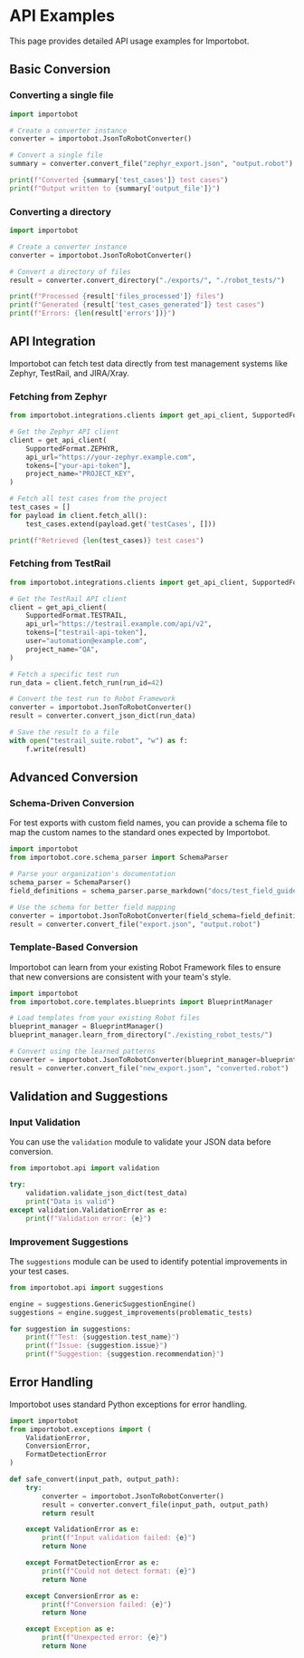 # API Examples

This page provides detailed API usage examples for Importobot.

## Basic Conversion

### Converting a single file

```python
import importobot

# Create a converter instance
converter = importobot.JsonToRobotConverter()

# Convert a single file
summary = converter.convert_file("zephyr_export.json", "output.robot")

print(f"Converted {summary['test_cases']} test cases")
print(f"Output written to {summary['output_file']}")
```

### Converting a directory

```python
import importobot

# Create a converter instance
converter = importobot.JsonToRobotConverter()

# Convert a directory of files
result = converter.convert_directory("./exports/", "./robot_tests/")

print(f"Processed {result['files_processed']} files")
print(f"Generated {result['test_cases_generated']} test cases")
print(f"Errors: {len(result['errors'])}")
```

## API Integration

Importobot can fetch test data directly from test management systems like Zephyr, TestRail, and JIRA/Xray.

### Fetching from Zephyr

```python
from importobot.integrations.clients import get_api_client, SupportedFormat

# Get the Zephyr API client
client = get_api_client(
    SupportedFormat.ZEPHYR,
    api_url="https://your-zephyr.example.com",
    tokens=["your-api-token"],
    project_name="PROJECT_KEY",
)

# Fetch all test cases from the project
test_cases = []
for payload in client.fetch_all():
    test_cases.extend(payload.get('testCases', []))

print(f"Retrieved {len(test_cases)} test cases")
```

### Fetching from TestRail

```python
from importobot.integrations.clients import get_api_client, SupportedFormat

# Get the TestRail API client
client = get_api_client(
    SupportedFormat.TESTRAIL,
    api_url="https://testrail.example.com/api/v2",
    tokens=["testrail-api-token"],
    user="automation@example.com",
    project_name="QA",
)

# Fetch a specific test run
run_data = client.fetch_run(run_id=42)

# Convert the test run to Robot Framework
converter = importobot.JsonToRobotConverter()
result = converter.convert_json_dict(run_data)

# Save the result to a file
with open("testrail_suite.robot", "w") as f:
    f.write(result)
```

## Advanced Conversion

### Schema-Driven Conversion

For test exports with custom field names, you can provide a schema file to map the custom names to the standard ones expected by Importobot.

```python
import importobot
from importobot.core.schema_parser import SchemaParser

# Parse your organization's documentation
schema_parser = SchemaParser()
field_definitions = schema_parser.parse_markdown("docs/test_field_guide.md")

# Use the schema for better field mapping
converter = importobot.JsonToRobotConverter(field_schema=field_definitions)
result = converter.convert_file("export.json", "output.robot")
```

### Template-Based Conversion

Importobot can learn from your existing Robot Framework files to ensure that new conversions are consistent with your team's style.

```python
import importobot
from importobot.core.templates.blueprints import BlueprintManager

# Load templates from your existing Robot files
blueprint_manager = BlueprintManager()
blueprint_manager.learn_from_directory("./existing_robot_tests/")

# Convert using the learned patterns
converter = importobot.JsonToRobotConverter(blueprint_manager=blueprint_manager)
result = converter.convert_file("new_export.json", "converted.robot")
```

## Validation and Suggestions

### Input Validation

You can use the `validation` module to validate your JSON data before conversion.

```python
from importobot.api import validation

try:
    validation.validate_json_dict(test_data)
    print("Data is valid")
except validation.ValidationError as e:
    print(f"Validation error: {e}")
```

### Improvement Suggestions

The `suggestions` module can be used to identify potential improvements in your test cases.

```python
from importobot.api import suggestions

engine = suggestions.GenericSuggestionEngine()
suggestions = engine.suggest_improvements(problematic_tests)

for suggestion in suggestions:
    print(f"Test: {suggestion.test_name}")
    print(f"Issue: {suggestion.issue}")
    print(f"Suggestion: {suggestion.recommendation}")
```

## Error Handling

Importobot uses standard Python exceptions for error handling.

```python
import importobot
from importobot.exceptions import (
    ValidationError,
    ConversionError,
    FormatDetectionError
)

def safe_convert(input_path, output_path):
    try:
        converter = importobot.JsonToRobotConverter()
        result = converter.convert_file(input_path, output_path)
        return result

    except ValidationError as e:
        print(f"Input validation failed: {e}")
        return None

    except FormatDetectionError as e:
        print(f"Could not detect format: {e}")
        return None

    except ConversionError as e:
        print(f"Conversion failed: {e}")
        return None

    except Exception as e:
        print(f"Unexpected error: {e}")
        return None
```

